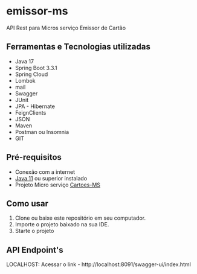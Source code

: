 # emissor-ms
API Rest para Micros serviço Emissor de Cartão 

## Ferramentas e Tecnologias utilizadas

-   Java 17
-   Spring Boot 3.3.1
-   Spring Cloud
-   Lombok
-   mail
-   Swagger
-   JUnit
-   JPA - Hibernate
-   FeignClients
-   JSON
-   Maven
-   Postman ou Insomnia
-   GIT

## Pré-requisitos

-   Conexão com a internet
-   [Java 11](https://www.oracle.com/br/java/technologies/javase/jdk11-archive-downloads.html) ou superior instalado
-   Projeto Micro serviço [Cartoes-MS](https://github.com/NatanaeLuiz/cartoes-ms)

##  Como usar

1.  Clone ou baixe este repositório em seu computador.
2.  Importe o projeto baixado na sua IDE. 
3.  Starte o projeto

## API Endpoint's

LOCALHOST:
Acessar o link - http://localhost:8091/swagger-ui/index.html
